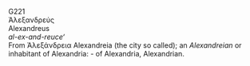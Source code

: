 <body>
  <p>G221<br>  Ἀλεξανδρεύς  <br> Alexandreus  <br><i>al-ex-and-reuce‘ </i><br>From   Ἀλεξάνδρεια    Alexandreia   (the city so called); an <i>Alexandreian</i> or inhabitant of Alexandria: - of Alexandria, Alexandrian.<br></p>
 </body>